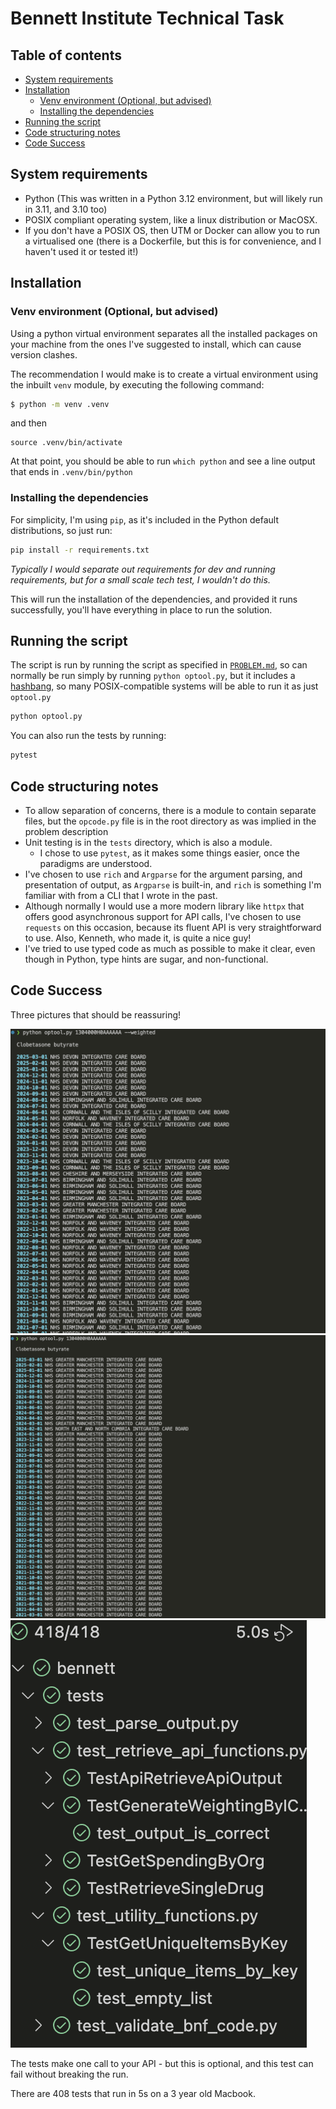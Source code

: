# Bennett Institute Technical Task <!-- omit in toc -->

## Table of contents <!-- omit in toc -->

- [System requirements](#system-requirements)
- [Installation](#installation)
  - [Venv environment (Optional, but advised)](#venv-environment-optional-but-advised)
  - [Installing the dependencies](#installing-the-dependencies)
- [Running the script](#running-the-script)
- [Code structuring notes](#code-structuring-notes)
- [Code Success](#code-success)


## System requirements

- Python (This was written in a Python 3.12 environment, but will likely run in 3.11, and 3.10 too)
- POSIX compliant operating system, like a linux distribution or MacOSX.
- If you don't have a POSIX OS, then UTM or Docker can allow you to run a virtualised one (there is a Dockerfile, but this is for convenience, and I haven't used it or tested it!)

## Installation

### Venv environment (Optional, but advised)

Using a python virtual environment separates all the installed packages on your machine from the ones I've suggested to install, which can cause version clashes.

The recommendation I would make is to create a virtual environment using the inbuilt `venv` module, by executing the following command:

```sh
$ python -m venv .venv
```

and then

```
source .venv/bin/activate
```

At that point, you should be able to run `which python` and see a line output that ends in `.venv/bin/python`

### Installing the dependencies

For simplicity, I'm using `pip`, as it's included in the Python default distributions, so just run:

```sh
pip install -r requirements.txt
```

_Typically I would separate out requirements for dev and running requirements, but for a small scale tech test, I wouldn't do this._

This will run the installation of the dependencies, and provided it runs successfully, you'll have everything in place to run the solution.

## Running the script

The script is run by running the script as specified in [`PROBLEM.md`](PROBLEM.md), so can normally be run simply by running `python optool.py`, but it includes a [hashbang](https://en.wikipedia.org/wiki/Shebang_%28Unix%29), so many POSIX-compatible systems will be able to run it as just `optool.py`

```sh
python optool.py
```

You can also run the tests by running:

```sh
pytest
```

## Code structuring notes

- To allow separation of concerns, there is a module to contain separate files, but the `opcode.py` file is in the root directory as was implied in the problem description
- Unit testing is in the `tests` directory, which is also a module.
  - I chose to use `pytest`, as it makes some things easier, once the paradigms are understood.
- I've chosen to use `rich` and `Argparse` for the argument parsing, and presentation of output, as `Argparse` is built-in, and `rich` is something I'm familiar with from a CLI that I wrote in the past.
- Although normally I would use a more modern library like `httpx` that offers good asynchronous support for API calls, I've chosen to use `requests` on this occasion, because its fluent API is very straightforward to use.  Also, Kenneth, who made it, is quite a nice guy!
- I've tried to use typed code as much as possible to make it clear, even though in Python, type hints are sugar, and non-functional.

## Code Success
Three pictures that should be reassuring!

![Tool running with weighted option](imgs/tool_running_weighted.png)
![Tool running in initial version](imgs/tool_running.png)
![Tests passing](imgs/tests_passing.png)

The tests make one call to your API - but this is optional, and this test can fail without breaking the run.

There are 408 tests that run in 5s on a 3 year old Macbook.
